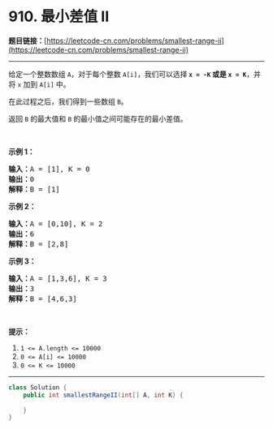 # 910. 最小差值 II

**题目链接：**[https://leetcode-cn.com/problems/smallest-range-ii](https://leetcode-cn.com/problems/smallest-range-ii)

---

<div class="content__1Y2H">
 <div class="notranslate">
  <p>给定一个整数数组 <code>A</code>，对于每个整数 <code>A[i]</code>，我们可以选择<strong>&nbsp;<code>x = -K</code>&nbsp;或是&nbsp;<code>x = K</code></strong>，并将&nbsp;<code>x</code>&nbsp;加到&nbsp;<code>A[i]</code>&nbsp;中。</p> 
  <p>在此过程之后，我们得到一些数组&nbsp;<code>B</code>。</p> 
  <p>返回 <code>B</code>&nbsp;的最大值和 <code>B</code>&nbsp;的最小值之间可能存在的最小差值。</p> 
  <p>&nbsp;</p> 
  <ol> 
  </ol> 
  <p><strong>示例 1：</strong></p> 
  <pre class="language-text"><strong>输入：</strong>A = [1], K = 0
<strong>输出：</strong>0
<strong>解释：</strong>B = [1]
</pre> 
  <p><strong>示例 2：</strong></p> 
  <pre class="language-text"><strong>输入：</strong>A = [0,10], K = 2
<strong>输出：</strong>6
<strong>解释：</strong>B = [2,8]
</pre> 
  <p><strong>示例 3：</strong></p> 
  <pre class="language-text"><strong>输入：</strong>A = [1,3,6], K = 3
<strong>输出：</strong>3
<strong>解释：</strong>B = [4,6,3]
</pre> 
  <p>&nbsp;</p> 
  <p><strong>提示：</strong></p> 
  <ol> 
   <li><code>1 &lt;= A.length &lt;= 10000</code></li> 
   <li><code>0 &lt;= A[i] &lt;= 10000</code></li> 
   <li><code>0 &lt;= K &lt;= 10000</code></li> 
  </ol> 
 </div>
</div>

---

```java
class Solution {
    public int smallestRangeII(int[] A, int K) {
        
    }
}
```